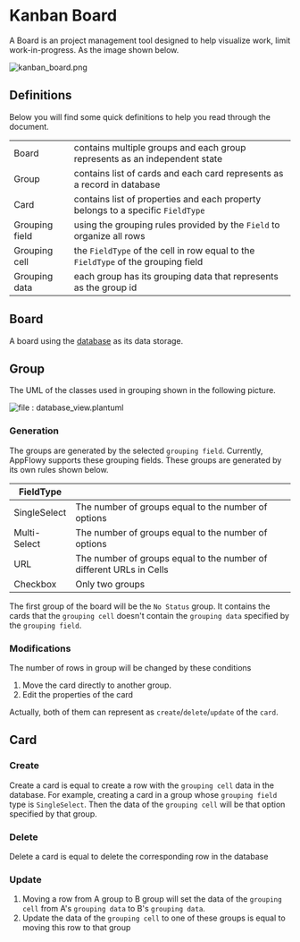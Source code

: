 # Kanban Board

A Board is an project management tool designed to help visualize work, limit work-in-progress. As the image shown below.

![kanban\_board.png](../../../../../.gitbook/assets/kanban\_board\_snapshot.png)

## Definitions

Below you will find some quick definitions to help you read through the document.

|                |                                                                                   |
| -------------- | --------------------------------------------------------------------------------- |
| Board          | contains multiple groups and each group represents as an independent state        |
| Group          | contains list of cards and each card represents as a record in database           |
| Card           | contains list of properties and each property belongs to a specific `FieldType`   |
| Grouping field | using the grouping rules provided by the `Field` to organize all rows             |
| Grouping cell  | the `FieldType` of the cell in row equal to the `FieldType` of the grouping field |
| Grouping data  | each group has its grouping data that represents as the group id                  |

## Board

A board using the [database](../frontend/) as its data storage.

## Group

The UML of the classes used in grouping shown in the following picture.

![file : database\_view.plantuml](../../../../../uml/output/board\_view-Board\_view\_classes.svg)

### Generation

The groups are generated by the selected `grouping field`. Currently, AppFlowy supports these grouping fields. These groups are generated by its own rules shown below.

| FieldType    |                                                                     |
| ------------ | ------------------------------------------------------------------- |
| SingleSelect | The number of groups equal to the number of options                 |
| Multi-Select | The number of groups equal to the number of options                 |
| URL          | The number of groups equal to the number of different URLs in Cells |
| Checkbox     | Only two groups                                                     |

The first group of the board will be the `No Status` group. It contains the cards that the `grouping cell` doesn't contain the `grouping data` specified by the `grouping field`.

### Modifications

The number of rows in group will be changed by these conditions

1. Move the card directly to another group.
2. Edit the properties of the card

Actually, both of them can represent as `create`/`delete`/`update` of the `card`.

## Card

### Create

Create a card is equal to create a row with the `grouping cell` data in the database. For example, creating a card in a group whose `grouping field` type is `SingleSelect`. Then the data of the `grouping cell` will be that option specified by that group.

### Delete

Delete a card is equal to delete the corresponding row in the database

### Update

1. Moving a row from A group to B group will set the data of the `grouping cell` from A's `grouping data` to B's `grouping data`.
2. Update the data of the `grouping cell` to one of these groups is equal to moving this row to that group

